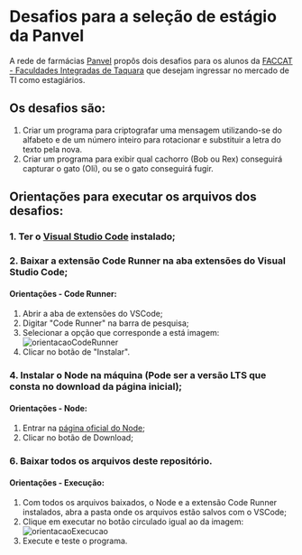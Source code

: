 # Desafios para a seleção de estágio da Panvel
A rede de farmácias [Panvel](https://www.panvel.com/) propôs dois desafios para os alunos da [FACCAT - Faculdades Integradas de Taquara](https://www2.faccat.br/portal/) que desejam ingressar no mercado de TI como estagiários.

## Os desafios são:
1. Criar um programa para criptografar uma mensagem utilizando-se do alfabeto e de um número inteiro para rotacionar e substituir a letra do texto pela nova.
2. Criar um programa para exibir qual cachorro (Bob ou Rex) conseguirá capturar o gato (Oli), ou se o gato conseguirá fugir.

## Orientações para executar os arquivos dos desafios:
### 1. Ter o [Visual Studio Code](https://code.visualstudio.com/download) instalado;
### 2. Baixar a extensão **Code Runner** na aba extensões do Visual Studio Code;

   #### Orientações - Code Runner:
   1. Abrir a aba de extensões do VSCode;
   2. Digitar "Code Runner" na barra de pesquisa;
   3. Selecionar a opção que corresponde a está imagem:
      ![orientacaoCodeRunner](https://github.com/user-attachments/assets/9f6a6a38-20af-476c-90d2-f0217f094828)
   4. Clicar no botão de "Instalar".
      
### 4. Instalar o Node na máquina (Pode ser a versão LTS que consta no download da página inicial);

   #### Orientações - Node:
   1. Entrar na [página oficial do Node](https://nodejs.org/pt);
   2. Clicar no botão de Download;
   
### 6. Baixar todos os arquivos deste repositório.
   
   #### Orientações - Execução:
   1. Com todos os arquivos baixados, o Node e a extensão Code Runner instalados, abra a pasta onde os arquivos estão salvos com o VSCode;
   2. Clique em executar no botão circulado igual ao da imagem:
      ![orientacaoExecucao](https://github.com/user-attachments/assets/0c7d8f31-539d-43ac-ba81-4d2f15232f40)
   3. Execute e teste o programa.
